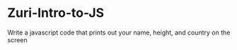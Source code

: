 # Zuri-Intro-to-JS
Write a javascript code that prints out your name, height, and country on the screen
